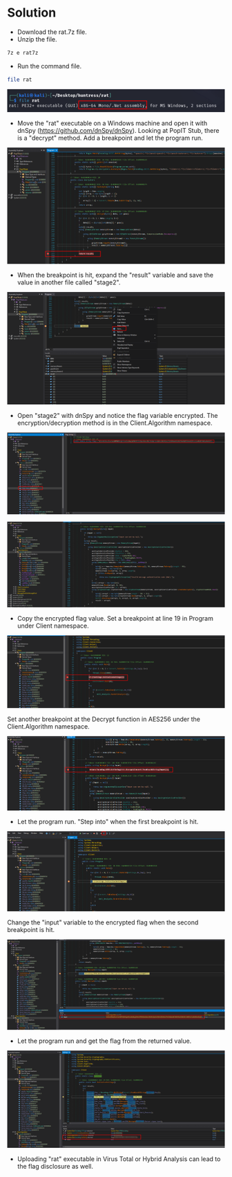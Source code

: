 # Solution
- Download the rat.7z file.
- Unzip the file.
```bash
7z e rat7z
```
- Run the command file.
```bash
file rat
```

![Alt text](image.png)

- Move the "rat" executable on a Windows machine and open it with dnSpy (https://github.com/dnSpy/dnSpy). Looking at PopIT Stub, there is a "decrypt" method. Add a breakpoint and let the program run.

![Alt text](image-1.png)

- When the breakpoint is hit, expand the "result" variable and save the value in another file called "stage2".

![Alt text](image-2.png)

- Open "stage2" with dnSpy and notice the flag variable encrypted. The encryption/decryption method is in the Client.Algorithm namespace.

![Alt text](image-3.png)

![Alt text](image-4.png)

- Copy the encrypted flag value. Set a breakpoint at line 19 in Program under Client namespace.

![Alt text](image-5.png)

Set another breakpoint at the Decrypt function in AES256 under the Client.Algorithm namespace.

![Alt text](image-6.png)

- Let the program run. "Step into" when the first breakpoint is hit.

![Alt text](image-7.png)

Change the "input" variable to the encrypted flag when the second breakpoint is hit.

![Alt text](image-8.png)

- Let the program run and get the flag from the returned value.

![Alt text](image-9.png)

- Uploading "rat" executable in Virus Total or Hybrid Analysis can lead to the flag disclosure as well.

